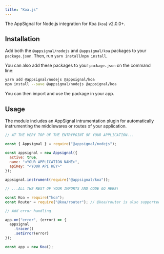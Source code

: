 ```yaml
---
title: "Koa.js"
---
```


The AppSignal for Node.js integration for Koa (`koa`) v2.0.0+.


## Installation

Add both the `@appsignal/nodejs` and `@appsignal/koa` packages to your `package.json`. Then, run `yarn install`/`npm install`.

You can also add these packages to your `package.json` on the command line:

```bash
yarn add @appsignal/nodejs @appsignal/koa
npm install --save @appsignal/nodejs @appsignal/koa
```

You can then import and use the package in your app.

## Usage

The module includes an AppSignal intrumentation plugin for automatically instrumenting the middlewares or routes of your application.

```js
// AT THE VERY TOP OF THE ENTRYPOINT OF YOUR APPLICATION...

const { Appsignal } = require("@appsignal/nodejs");

const appsignal = new Appsignal({
  active: true,
  name: "<YOUR APPLICATION NAME>",
  apiKey: "<YOUR API KEY>"
});

appsignal.instrument(require("@appsignal/koa"));

// ...ALL THE REST OF YOUR IMPORTS AND CODE GO HERE!

const Koa = require("koa");
const Router = require("@koa/router"); // @koa/router is also supported out of the box!

// Add error handling

app.on("error", (error) => {
  appsignal
    .tracer()
    .setError(error)
});

const app = new Koa();
```

